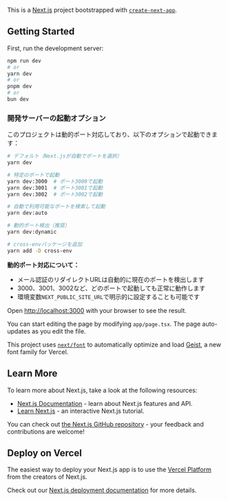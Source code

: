 This is a [Next.js](https://nextjs.org) project bootstrapped with [`create-next-app`](https://nextjs.org/docs/app/api-reference/cli/create-next-app).

## Getting Started

First, run the development server:

```bash
npm run dev
# or
yarn dev
# or
pnpm dev
# or
bun dev
```

### 開発サーバーの起動オプション

このプロジェクトは動的ポート対応しており、以下のオプションで起動できます：

```bash
# デフォルト（Next.jsが自動でポートを選択）
yarn dev

# 特定のポートで起動
yarn dev:3000  # ポート3000で起動
yarn dev:3001  # ポート3001で起動
yarn dev:3002  # ポート3002で起動

# 自動で利用可能なポートを検索して起動
yarn dev:auto

# 動的ポート検出（推奨）
yarn dev:dynamic

# cross-envパッケージを追加
yarn add -D cross-env
```

**動的ポート対応について：**
- メール認証のリダイレクトURLは自動的に現在のポートを検出します
- 3000、3001、3002など、どのポートで起動しても正常に動作します
- 環境変数`NEXT_PUBLIC_SITE_URL`で明示的に設定することも可能です

Open [http://localhost:3000](http://localhost:3000) with your browser to see the result.

You can start editing the page by modifying `app/page.tsx`. The page auto-updates as you edit the file.

This project uses [`next/font`](https://nextjs.org/docs/app/building-your-application/optimizing/fonts) to automatically optimize and load [Geist](https://vercel.com/font), a new font family for Vercel.

## Learn More

To learn more about Next.js, take a look at the following resources:

- [Next.js Documentation](https://nextjs.org/docs) - learn about Next.js features and API.
- [Learn Next.js](https://nextjs.org/learn) - an interactive Next.js tutorial.

You can check out [the Next.js GitHub repository](https://github.com/vercel/next.js) - your feedback and contributions are welcome!

## Deploy on Vercel

The easiest way to deploy your Next.js app is to use the [Vercel Platform](https://vercel.com/new?utm_medium=default-template&filter=next.js&utm_source=create-next-app&utm_campaign=create-next-app-readme) from the creators of Next.js.

Check out our [Next.js deployment documentation](https://nextjs.org/docs/app/building-your-application/deploying) for more details.

